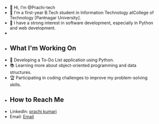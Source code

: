- 👋 Hi, I’m @Prachi-tech
- 👀 I'm a first-year B.Tech student in Information Technology atCollege of Technology [Pantnagar University].
- 🌱 I have a strong interest in software development, especially in Python and web development.
- 
- ## What I'm Working On
- 🌟 Developing a To-Do List application using Python.
- 📚 Learning more about object-oriented programming and data structures.
- 🏆 Participating in coding challenges to improve my problem-solving skills.
- ## How to Reach Me
- LinkedIn: [prachi kumari](https://www.linkedin.com/in/prachi-kumari-3b8146320/?lipi=urn%3Ali%3Apage%3Ad_flagship3_profile_view_base_recent_activity_content_view%3BccwR%2FAjgS9yQmMlgWheY1A%3D%3D)
- Email: [Email](kumariprachi@gmail.com)


<!---
Prachi-tech/Prachi-tech is a ✨ special ✨ repository because its `README.md` (this file) appears on your GitHub profile.
You can click the Preview link to take a look at your changes.
--->
